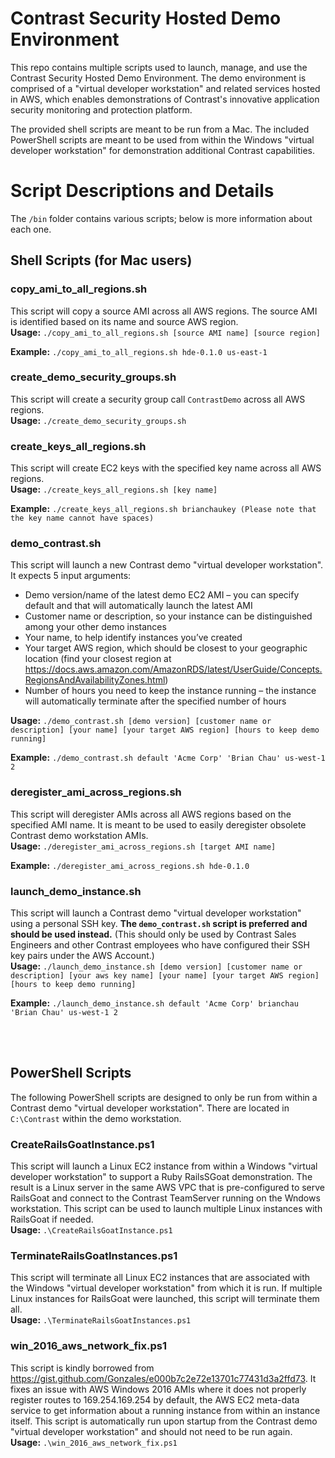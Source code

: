 # Contrast Security Hosted Demo Environment
This repo contains multiple scripts used to launch, manage, and use the Contrast Security Hosted Demo Environment.  The demo environment is comprised of a "virtual developer workstation" and related services hosted in AWS, which enables demonstrations of Contrast's innovative application security monitoring and protection platform.

The provided shell scripts are meant to  be run from a Mac.  The included PowerShell scripts are meant to be used from within the Windows "virtual developer workstation" for demonstration additional Contrast capabilities.

# Script Descriptions and Details
The `/bin` folder contains various scripts; below is more information about each one.

## Shell Scripts (for Mac users)
### copy_ami_to_all_regions.sh
This script will copy a source AMI across all AWS regions.  The source AMI is identified based on its name and source AWS region.<br/>
**Usage:** `./copy_ami_to_all_regions.sh [source AMI name] [source region]`

**Example:**
`./copy_ami_to_all_regions.sh hde-0.1.0 us-east-1`
<br/>

### create_demo_security_groups.sh
This script will create a security group call `ContrastDemo` across all AWS regions.<br/>
**Usage:** `./create_demo_security_groups.sh`

### create_keys_all_regions.sh
This script will create EC2 keys with the specified key name across all AWS regions.<br/>
**Usage:** `./create_keys_all_regions.sh [key name]`

**Example:**
`./create_keys_all_regions.sh brianchaukey (Please note that the key name cannot have spaces)`
<br/>

### demo_contrast.sh
This script will launch a new Contrast demo "virtual developer workstation".  It expects 5 input arguments:
* Demo version/name of the latest demo EC2 AMI – you can specify default and that will automatically launch the latest AMI
* Customer name or description, so your instance can be distinguished among your other demo instances
* Your name, to help identify instances you’ve created
* Your target AWS region, which should be closest to your geographic location (find your closest region at https://docs.aws.amazon.com/AmazonRDS/latest/UserGuide/Concepts.RegionsAndAvailabilityZones.html)
* Number of hours you need to keep the instance running – the instance will automatically terminate after the specified number of hours

**Usage:** `./demo_contrast.sh [demo version] [customer name or description] [your name] [your target AWS region] [hours to keep demo running]`

**Example:**
`./demo_contrast.sh default 'Acme Corp' 'Brian Chau' us-west-1 2`
<br/>

### deregister_ami_across_regions.sh
This script will deregister AMIs across all AWS regions based on the specified AMI name.  It is meant to be used to easily deregister obsolete Contrast demo workstation AMIs.<br/>
**Usage:** `./deregister_ami_across_regions.sh [target AMI name]`

**Example:**
`./deregister_ami_across_regions.sh hde-0.1.0`
<br/>

### launch_demo_instance.sh
This script will launch a Contrast demo "virtual developer workstation" using a personal SSH key.  **The `demo_contrast.sh` script is preferred and should be used instead.** (This should only be used by Contrast Sales Engineers and other Contrast employees who have configured their SSH key pairs under the AWS Account.)<br/>
**Usage:** `./launch_demo_instance.sh [demo version] [customer name or description] [your aws key name] [your name] [your target AWS region] [hours to keep demo running]`

**Example:**
`./launch_demo_instance.sh default 'Acme Corp' brianchau 'Brian Chau' us-west-1 2`

<br/><br/>
## PowerShell Scripts
The following PowerShell scripts are designed to only be run from within a Contrast demo "virtual developer workstation".  There are located in `C:\Contrast` within the demo workstation.

### CreateRailsGoatInstance.ps1
This script will launch a Linux EC2 instance from within a Windows "virtual developer workstation" to support a Ruby RailsSGoat demonstration.  The result is a Linux server in the same AWS VPC that is pre-configured to serve RailsGoat and connect to the Contrast TeamServer running on the Wndows workstation.  This script can be used to launch multiple Linux instances with RailsGoat if needed.<br/>
**Usage:** `.\CreateRailsGoatInstance.ps1`
<br/>

### TerminateRailsGoatInstances.ps1
This script will terminate all Linux EC2 instances that are associated with the Windows "virtual developer workstation" from which it is run.  If multiple Linux instances for RailsGoat were launched, this script will terminate them all.<br/>
**Usage:** `.\TerminateRailsGoatInstances.ps1`
<br/>

### win_2016_aws_network_fix.ps1
This script is kindly borrowed from https://gist.github.com/Gonzales/e000b7c2e72e13701c77431d3a2ffd73.  It fixes an issue with AWS Windows 2016 AMIs where it does not properly register routes to 169.254.169.254 by default, the AWS EC2 meta-data service to get information about a running instance from within an instance itself.  This script is automatically run upon startup from the Contrast demo "virtual developer workstation" and should not need to be run again.<br/>
**Usage:** `.\win_2016_aws_network_fix.ps1`